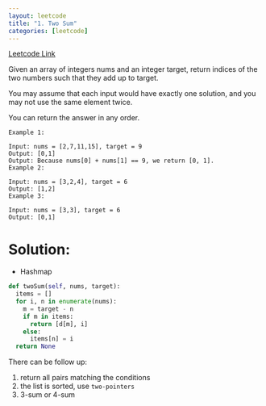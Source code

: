 ```yaml
---
layout: leetcode
title: "1. Two Sum"
categories: [leetcode]
---
```


[Leetcode Link](https://leetcode.com/problems/two-sum/)

Given an array of integers nums and an integer target, return indices of the two numbers such that they add up to target.

You may assume that each input would have exactly one solution, and you may not use the same element twice.

You can return the answer in any order.
 
```
Example 1:

Input: nums = [2,7,11,15], target = 9
Output: [0,1]
Output: Because nums[0] + nums[1] == 9, we return [0, 1].
Example 2:

Input: nums = [3,2,4], target = 6
Output: [1,2]
Example 3:

Input: nums = [3,3], target = 6
Output: [0,1]
```

# Solution: 

* Hashmap

```python
def twoSum(self, nums, target):
  items = []
  for i, n in enumerate(nums):
    m = target - n
    if m in items:
      return [d[m], i]
    else:
      items[n] = i
  return None
```

There can be follow up:

1. return all pairs matching the conditions
2. the list is sorted, use `two-pointers`
3. 3-sum or 4-sum

